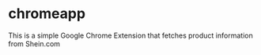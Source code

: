 # chromeapp
This is a simple Google Chrome Extension that fetches product information from Shein.com
